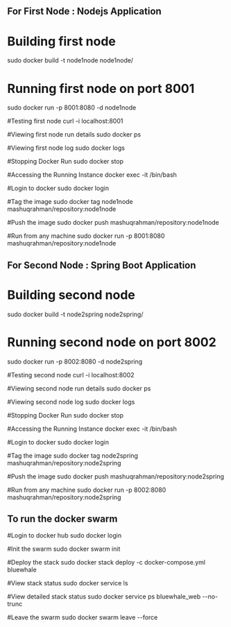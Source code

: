 ## For First Node : Nodejs Application

# Building first node
sudo docker build -t node1node node1node/

# Running first node on port 8001
sudo docker run -p 8001:8080 -d node1node

#Testing first node
curl -i localhost:8001

#Viewing first node run details
sudo docker ps

#Viewing first node log
sudo docker logs <container id>

#Stopping Docker Run
sudo docker stop <container id>

#Accessing the Running Instance
docker exec -it <container id> /bin/bash

#Login to docker
sudo docker login

#Tag the image
sudo docker tag node1node mashuqrahman/repository:node1node

#Push the image
sudo docker push mashuqrahman/repository:node1node

#Run from any machine
sudo docker run -p 8001:8080 mashuqrahman/repository:node1node



## For Second Node : Spring Boot Application

# Building second node
sudo docker build -t node2spring node2spring/

# Running second node on port 8002
sudo docker run -p 8002:8080 -d node2spring

#Testing second node
curl -i localhost:8002

#Viewing second node run details
sudo docker ps

#Viewing second node log
sudo docker logs <container id>

#Stopping Docker Run
sudo docker stop <container id>

#Accessing the Running Instance
docker exec -it <container id> /bin/bash

#Login to docker
sudo docker login

#Tag the image
sudo docker tag node2spring mashuqrahman/repository:node2spring

#Push the image
sudo docker push mashuqrahman/repository:node2spring

#Run from any machine
sudo docker run -p 8002:8080 mashuqrahman/repository:node2spring


## To run the docker swarm

#Login to docker hub
sudo docker login

#Init the swarm
sudo docker swarm init

#Deploy the stack
sudo docker stack deploy -c docker-compose.yml bluewhale

#View stack status
sudo docker service ls

#View detailed stack status
sudo docker service ps bluewhale_web --no-trunc

#Leave the swarm
sudo docker swarm leave --force
